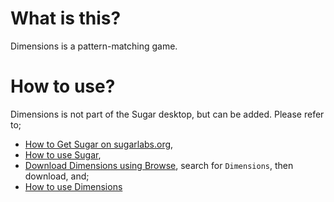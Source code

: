 What is this?
=============

Dimensions is a pattern-matching game.

How to use?
===========

Dimensions is not part of the Sugar desktop, but can be added.  Please refer to;

* [How to Get Sugar on sugarlabs.org](https://sugarlabs.org/),
* [How to use Sugar](https://help.sugarlabs.org/),
* [Download Dimensions using Browse](https://activities.sugarlabs.org/), search for `Dimensions`, then download, and;
* [How to use Dimensions](https://help.sugarlabs.org/dimensions.html)
